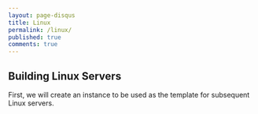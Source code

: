 ```yaml
---
layout: page-disqus
title: Linux
permalink: /linux/
published: true
comments: true
---
```


## Building Linux Servers

First, we will create an instance to be used as the template for subsequent Linux servers.

